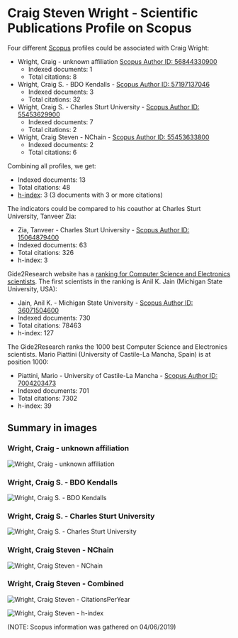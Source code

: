 # Craig Steven Wright - Scientific Publications Profile on Scopus

Four different [Scopus](www.scopus.com) profiles could be associated  with Craig Wright:

* Wright, Craig - unknown affiliation [Scopus Author ID: 56844330900](https://www.scopus.com/authid/detail.uri?authorId=56844330900)
    * Indexed documents: 1
    * Total citations: 8
* Wright, Craig S. - BDO Kendalls - [Scopus Author ID: 57197137046](https://www.scopus.com/authid/detail.uri?authorId=57197137046)
    * Indexed documents: 3
    * Total citations: 32
* Wright, Craig S. - Charles Sturt University - [Scopus Author ID: 55453629900](https://www.scopus.com/authid/detail.uri?authorId=55453629900)
    * Indexed documents: 7
    * Total citations: 2
* Wright, Craig Steven - NChain - [Scopus Author ID: 55453633800](https://www.scopus.com/authid/detail.uri?authorId=55453633800)
    * Indexed documents: 2
    * Total citations: 6


Combining all profiles, we get:
* Indexed documents: 13
* Total citations: 48
* [h-index](https://en.wikipedia.org/wiki/H-index): 3 (3 documents with 3 or more citations)
    

The indicators could be compared to his coauthor at Charles Sturt University, Tanveer Zia:

* Zia, Tanveer - Charles Sturt University - [Scopus Author ID: 15064879400](https://www.scopus.com/authid/detail.uri?authorId=15064879400)
* Indexed documents: 63
* Total citations: 326
* h-index: 3

Gide2Research website has a [ranking for Computer Science and Electronics scientists](http://www.guide2research.com/scientists). The first scientists in the ranking is Anil K. Jain (Michigan State University, USA):

* Jain, Anil K. - Michigan State University - [Scopus Author ID: 36071504600](https://www.scopus.com/authid/detail.uri?authorId=36071504600)
* Indexed documents: 730
* Total citations: 78463
* h-index: 127

The Gide2Research ranks the 1000 best Computer Science and Electronics scientists. Mario Piattini (University of Castile-La Mancha, Spain) is at position 1000:
* Piattini, Mario - University of Castile-La Mancha - [Scopus Author ID: 7004203473](https://www.scopus.com/authid/detail.uri?authorId=7004203473)
* Indexed documents: 701
* Total citations: 7302
* h-index: 39


## Summary in images

### Wright, Craig - unknown affiliation

![Wright, Craig - unknown affiliation](img/Scopus-CSW-UnknownAffiliation.png)

### Wright, Craig S. - BDO Kendalls

![Wright, Craig S. - BDO Kendalls](img/Scopus-CSW-BDOKendalls.png)

### Wright, Craig S. - Charles Sturt University

![Wright, Craig S. - Charles Sturt University](img/Scopus-CSW-CharlesSturtUniversity.png)

### Wright, Craig Steven - NChain

![Wright, Craig Steven - NChain](img/Scopus-CSW-NChain.png)

### Wright, Craig Steven - Combined

![Wright, Craig Steven - CitationsPerYear](img/CitationsPerYear.png)

![Wright, Craig Steven - h-index](img/h-index.png)



(NOTE: Scopus information was gathered on 04/06/2019)
